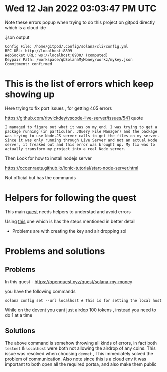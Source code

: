 # Wed 12 Jan 2022 03:03:47 PM UTC

Note these errors popup when trying to do this project on gitpod directly which is a cloud ide

.json output 

```
Config File: /home/gitpod/.config/solana/cli/config.yml
RPC URL: http://localhost:8899 
WebSocket URL: ws://localhost:8900/ (computed)
Keypair Path: /workspace/qbSolanaMyMoney/workz/mykey.json 
Commitment: confirmed 
```

# This is the list of errors which keep showing up 

Here trying to fix port issues , for getting 405 errors 


https://github.com/ritwickdey/vscode-live-server/issues/541 
quote

```
I managed to figure out what it was on my end. I was trying to get a package running (in particular, JQuery File Manager) and the package was trying to use Node.JS server calls to get the files on my server. Since it was only running through Live Server and not an actual Node server, it freaked out and this error was brought up. My fix was to actually transform my project into a real Node server.
```

Then Look for how to install nodejs server 

https://ccoenraets.github.io/ionic-tutorial/start-node-server.html

Not official but has the commands

# Helpers for following the quest 

This main [quest](https://openquest.xyz/quest/solana-my-money) needs helpers to understad and avoid errors

Using [this](https://learn.figment.io/tutorials/generative-nfts-on-solana-with-candy-machine-v2-and-hashlips) one which is has the steps mentioned in better  detail
- Problems are with creating the key and air dropping sol 

# Problems and solutions 

## Problems 

In this quest - https://openquest.xyz/quest/solana-my-money 

you have the following commands 

``` 
solana config set --url localhost # This is for setting the local host 
```

While on the devent you cant just airdop 100 tokens , instead you need to do 1 at a time

## Solutions 

The above command is somehow throwing all kinds of errors, in fact both `testnet` & `localhost` were both not allowing the airdrop of any coins. This issue was resolved when choosing `devnet` , This immediately solved the problem of communication. Also note since this is a cloud env it was important to both open all the required portsa, and also make them public 
